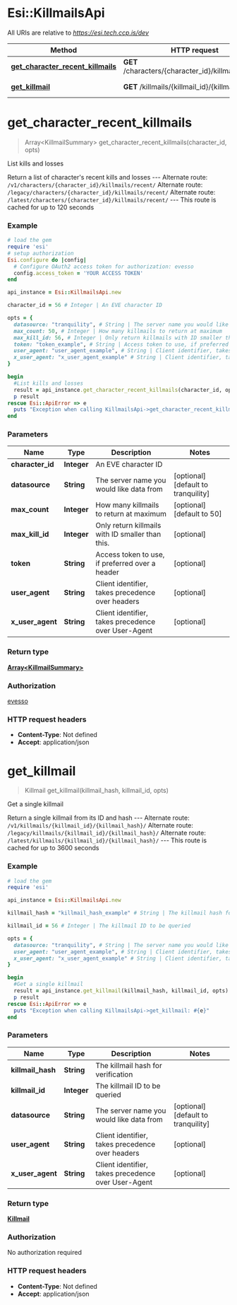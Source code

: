 # Esi::KillmailsApi

All URIs are relative to *https://esi.tech.ccp.is/dev*

Method | HTTP request | Description
------------- | ------------- | -------------
[**get_character_recent_killmails**](KillmailsApi.md#get_character_recent_killmails) | **GET** /characters/{character_id}/killmails/recent/ | List kills and losses
[**get_killmail**](KillmailsApi.md#get_killmail) | **GET** /killmails/{killmail_id}/{killmail_hash}/ | Get a single killmail


# **get_character_recent_killmails**
> Array&lt;KillmailSummary&gt; get_character_recent_killmails(character_id, opts)

List kills and losses

Return a list of character's recent kills and losses  ---  Alternate route: `/v1/characters/{character_id}/killmails/recent/`  Alternate route: `/legacy/characters/{character_id}/killmails/recent/`  Alternate route: `/latest/characters/{character_id}/killmails/recent/`   ---  This route is cached for up to 120 seconds

### Example
```ruby
# load the gem
require 'esi'
# setup authorization
Esi.configure do |config|
  # Configure OAuth2 access token for authorization: evesso
  config.access_token = 'YOUR ACCESS TOKEN'
end

api_instance = Esi::KillmailsApi.new

character_id = 56 # Integer | An EVE character ID

opts = { 
  datasource: "tranquility", # String | The server name you would like data from
  max_count: 50, # Integer | How many killmails to return at maximum
  max_kill_id: 56, # Integer | Only return killmails with ID smaller than this. 
  token: "token_example", # String | Access token to use, if preferred over a header
  user_agent: "user_agent_example", # String | Client identifier, takes precedence over headers
  x_user_agent: "x_user_agent_example" # String | Client identifier, takes precedence over User-Agent
}

begin
  #List kills and losses
  result = api_instance.get_character_recent_killmails(character_id, opts)
  p result
rescue Esi::ApiError => e
  puts "Exception when calling KillmailsApi->get_character_recent_killmails: #{e}"
end
```

### Parameters

Name | Type | Description  | Notes
------------- | ------------- | ------------- | -------------
 **character_id** | **Integer**| An EVE character ID | 
 **datasource** | **String**| The server name you would like data from | [optional] [default to tranquility]
 **max_count** | **Integer**| How many killmails to return at maximum | [optional] [default to 50]
 **max_kill_id** | **Integer**| Only return killmails with ID smaller than this.  | [optional] 
 **token** | **String**| Access token to use, if preferred over a header | [optional] 
 **user_agent** | **String**| Client identifier, takes precedence over headers | [optional] 
 **x_user_agent** | **String**| Client identifier, takes precedence over User-Agent | [optional] 

### Return type

[**Array&lt;KillmailSummary&gt;**](KillmailSummary.md)

### Authorization

[evesso](../../new/README.md#evesso)

### HTTP request headers

 - **Content-Type**: Not defined
 - **Accept**: application/json



# **get_killmail**
> Killmail get_killmail(killmail_hash, killmail_id, opts)

Get a single killmail

Return a single killmail from its ID and hash  ---  Alternate route: `/v1/killmails/{killmail_id}/{killmail_hash}/`  Alternate route: `/legacy/killmails/{killmail_id}/{killmail_hash}/`  Alternate route: `/latest/killmails/{killmail_id}/{killmail_hash}/`   ---  This route is cached for up to 3600 seconds

### Example
```ruby
# load the gem
require 'esi'

api_instance = Esi::KillmailsApi.new

killmail_hash = "killmail_hash_example" # String | The killmail hash for verification

killmail_id = 56 # Integer | The killmail ID to be queried

opts = { 
  datasource: "tranquility", # String | The server name you would like data from
  user_agent: "user_agent_example", # String | Client identifier, takes precedence over headers
  x_user_agent: "x_user_agent_example" # String | Client identifier, takes precedence over User-Agent
}

begin
  #Get a single killmail
  result = api_instance.get_killmail(killmail_hash, killmail_id, opts)
  p result
rescue Esi::ApiError => e
  puts "Exception when calling KillmailsApi->get_killmail: #{e}"
end
```

### Parameters

Name | Type | Description  | Notes
------------- | ------------- | ------------- | -------------
 **killmail_hash** | **String**| The killmail hash for verification | 
 **killmail_id** | **Integer**| The killmail ID to be queried | 
 **datasource** | **String**| The server name you would like data from | [optional] [default to tranquility]
 **user_agent** | **String**| Client identifier, takes precedence over headers | [optional] 
 **x_user_agent** | **String**| Client identifier, takes precedence over User-Agent | [optional] 

### Return type

[**Killmail**](Killmail.md)

### Authorization

No authorization required

### HTTP request headers

 - **Content-Type**: Not defined
 - **Accept**: application/json



